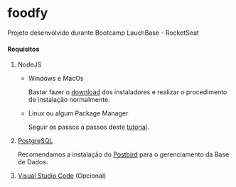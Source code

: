# foodfy
Projeto desenvolvido durante Bootcamp LauchBase - RocketSeat

#### Requisitos
1. NodeJS 
    * Windows e MacOs

      Bastar fazer o [download](https://nodejs.org/en/download/) dos instaladores e realizar o procedimento de instalação normalmente.

    * Linux ou algum Package Manager
    
      Seguir os passos a passos deste [tutorial](https://github.com/nodejs/node).
      
2. [PostgreSQL](https://www.postgresqltutorial.com/install-postgresql/)
    
    Recomendamos a instalação do [Postbird](https://www.electronjs.org/apps/postbird) para o gerenciamento da Base de Dados.
    
3. [Visual Studio Code](https://code.visualstudio.com/) (Opcional)
